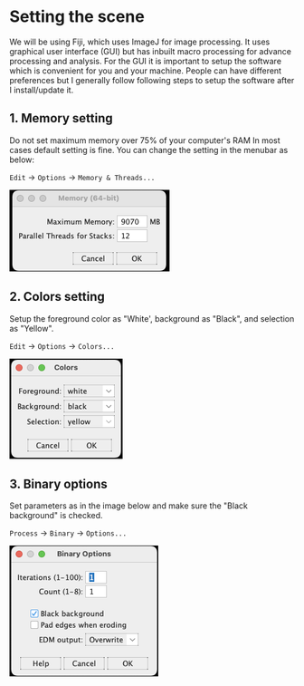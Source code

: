 # Setting the scene
We will be using Fiji, which uses ImageJ for image processing. It uses graphical user interface (GUI) but has inbuilt macro processing for advance processing and analysis.
For the GUI it is important to setup the software which is convenient for you and your machine. People can have different preferences but I generally follow following steps to setup the software after I install/update it.

## 1. Memory setting
Do not set maximum memory over 75% of your computer's RAM
In most cases default setting is fine.
You can change the setting in the menubar as below:

`Edit` -> `Options` -> `Memory & Threads...`

![Files/memory_settings.png](Files/memory_settings.png)

## 2. Colors setting
Setup the foreground color as "White', background as "Black", and selection as "Yellow".

`Edit` -> `Options` -> `Colors...`

![memory_settings](Files/colors.png)

## 3. Binary options
Set parameters as in the image below and make sure the "Black background" is checked.

`Process` -> `Binary` -> `Options...`

![Binary_options](Files/Binary.png)

